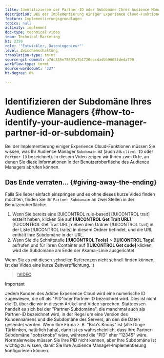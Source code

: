 ```yaml
---
title: Identifizieren der Partner-ID oder Subdomäne Ihres Audience Managers
description: Bei der Implementierung einiger Experience Cloud-Funktionen müssen Sie wissen, was Ihr Audience Manager "Partner-ID"ist (auch als "Client-ID"oder "Subdomäne"bezeichnet). In diesem Video zeigen wir Ihnen zwei Orte, an denen Sie diese ID in der Benutzeroberfläche des Audience Managers abrufen können.
feature: Implementierungsgrundlagen
topics: null
activity: implement
doc-type: technical video
team: Technical Marketing
kt: 2359
role: '"Entwickler, Dateningenieur"'
level: Zwischenschaltung
translation-type: tm+mt
source-git-commit: a7dc335e75697a7b1720eccdadbb9605fdeda798
workflow-type: tm+mt
source-wordcount: '337'
ht-degree: 0%

---
```



# Identifizieren der Subdomäne Ihres Audience Managers {#how-to-identify-your-audience-manager-partner-id-or-subdomain}

Bei der Implementierung einiger Experience Cloud-Funktionen müssen Sie wissen, was Ihr Audience Manager `Subdomain` ist (auch als `client ID` oder `Partner ID` bezeichnet). In diesem Video zeigen wir Ihnen zwei Orte, an denen Sie diese Informationen in der Benutzeroberfläche des Audience Managers abrufen können.

## Das Ende verraten... {#giving-away-the-ending}

Falls Sie lieber einfach einspringen und es ohne dieses kurze Video finden möchten, finden Sie Ihr `Partner Subdomain` an zwei Stellen in der Benutzeroberfläche:

1. Wenn Sie bereits eine [!UICONTROL rule-based] [!UICONTROL trait] erstellt haben, klicken Sie auf **[!UICONTROL Get Trait URL]**
   [!UICONTROL Get Trait URL] neben dem Ordner  [!UICONTROL trait] in der Liste  [!UICONTROL traits] in diesem Ordner befindet, und die URL enthält Ihre Subdomäne in der URL.
1. Wenn Sie die Schnittstelle **[!UICONTROL Tools]** > **[!UICONTROL Tags]** aufrufen und für Ihren Container auf **[!UICONTROL Get code]** klicken, wird die Subdomäne am Ende der Akamai-Linie ausgerichtet

Wenn Sie es mit diesen schnellen Referenzen nicht schnell finden können, ist das Video eine kurze Zeitverpflichtung. :)

>[!VIDEO](https://video.tv.adobe.com/v/25922/?quality=12)

>[!IMPORTANT]
>
>Jedem Kunden des Adobe Experience Cloud wird eine numerische ID zugewiesen, die oft als &quot;PID&quot;oder Partner-ID bezeichnet wird. Dies ist nicht die ID, über die wir in diesem Artikel und Video sprechen. Stattdessen handelt es sich bei der &quot;Partner-Subdomäne&quot;, die manchmal auch als Partner-ID bezeichnet wird, in der Regel um eine Version des Kundennamens und die Subdomäne des Servers, an den die Daten gesendet werden. Wenn Ihre Firma z. B. &quot;Bob&#39;s Knobs&quot; ist (alle Dinge Türklinken, natürlich haha), dann ist es wahrscheinlich, dass Ihre Partner-Subdomäne &quot;bobsknobs&quot; wäre, während die &quot;PID&quot; eher &quot;12345&quot; wäre. Normalerweise müssen Sie Ihre PID nicht kennen, aber Ihre Subdomäne ist wichtig zu wissen, damit Sie Ihre Audience Manager-Implementierung konfigurieren können.

